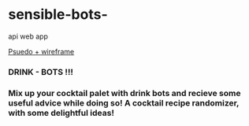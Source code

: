 # sensible-bots-
api web app

[Psuedo + wireframe](https://imgur.com/PaqAafW)


### DRINK - BOTS !!! ###
### Mix up your cocktail palet with drink bots and recieve some useful advice while doing so! A cocktail recipe randomizer, with some delightful ideas! 







